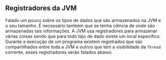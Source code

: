 ## Registradores da JVM



Falado um pouco sobre os tipos de dados que são armazenados na JVM e o seu tamanho. É necessário também que se tenha ciência de onde são armazenadas tais informações. A JVM usa registradores para armazenar várias coisas sendo que para todo tipo de dado existe um local específico. Durante a execução de um programa existem registrados que são compartilhados entre toda a JVM e outros que tem a visibilidade da `Thread` corrente, esses registradores serão falados abaixo: